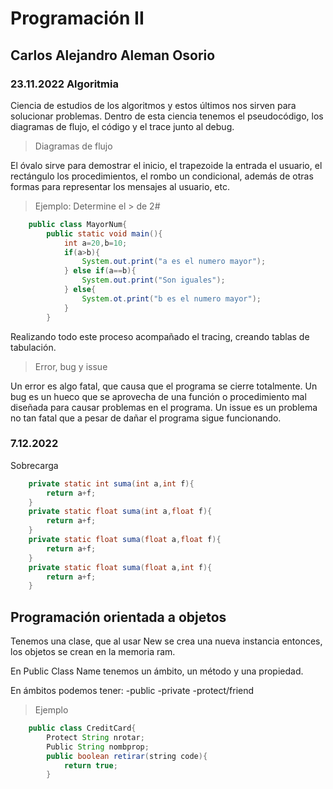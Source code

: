 # Programación II
## Carlos Alejandro Aleman Osorio
### 23.11.2022 Algoritmia
Ciencia de estudios de los algoritmos y estos últimos nos sirven para solucionar problemas.
Dentro de esta ciencia tenemos el pseudocódigo, los diagramas de flujo, el código y el trace junto al debug.
> Diagramas de flujo

El óvalo sirve para demostrar el inicio, el trapezoide la entrada el usuario, el rectángulo los procedimientos, el rombo un condicional, además de otras formas para representar los mensajes al usuario, etc.

>Ejemplo: Determine el > de 2#
```java
    public class MayorNum{
        public static void main(){
            int a=20,b=10;
            if(a>b){
                System.out.print("a es el numero mayor");
            } else if(a==b){
                System.out.print("Son iguales");
            } else{
                System.ot.print("b es el numero mayor");
            }
        }
```
Realizando todo este proceso acompañado el tracing, creando tablas de tabulación.
>Error, bug y issue

Un error es algo fatal, que causa que el programa se cierre totalmente.
Un bug es un hueco que se aprovecha de una función o procedimiento mal diseñada para causar problemas en el programa.
Un issue es un problema no tan fatal que a pesar de dañar el programa sigue funcionando.

### 7.12.2022
Sobrecarga
```java
    private static int suma(int a,int f){
        return a+f;
    }
    private static float suma(int a,float f){
        return a+f;
    }
    private static float suma(float a,float f){
        return a+f;
    }
    private static float suma(float a,int f){
        return a+f;
    }
```
## Programación orientada a objetos
Tenemos una clase, que al usar New se crea una nueva instancia
entonces, los objetos se crean en la memoria ram.

En Public Class Name tenemos un ámbito, un método y una
propiedad.

En ámbitos podemos tener:
-public
-private 
-protect/friend
>Ejemplo
```java
    public class CreditCard{
        Protect String nrotar;
        Public String nombprop;
        public boolean retirar(string code){
            return true;
        }
